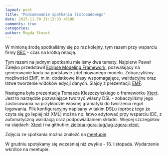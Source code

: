 ```yaml
---
layout: post
title: "Podsumowanie spotkania listopadowego"
date: 2015-11-30 21:12:33 +0100
comments: true
categories: 
author: Magda Stożek
---
```

W minioną środę spotkaliśmy się po raz kolejny, tym razem przy wsparciu firmy <a href="http://pl.rec-global.com/" target="_blank">REC</a> - czas na krótką relację.

Tym razem na jednym spotkaniu mieliśmy dwa tematy. Najpierw Paweł Żalejko przedstawił <a href="http://www.eclipse.org/modeling/emf/" target="_blank">Eclipse Modeling Framework</a>, pozwalający na generowanie kodu na podstawie zdefiniowanego modelu. Zobaczyliśmy możliwości EMF, m.in. dodatkowe klasy wspomagające, walidacyjne oraz łatwe tworzenie widoków edycji danych. Slajdy z prezentacji: <a href="/files/EMF.pdf" target="_blank">EMF</a>.

Następna była prezentacja Tomasza Kleszczyńskiego o frameworku <a href="https://eclipse.org/Xtext/" target="_blank">Xtext</a>. Jest to narzędzie pozwalające tworzyć własny DSL - zobaczyliśmy jego zastosowania na przykładzie własnej gramatyki do tworzenia reguł logowania. Plik konfiguracyjny napisany w takim DSLu (oprócz tego że czyta się go lepiej niż XML) można np. łatwo edytować przy wsparciu IDE, z automatyczną walidacją oraz podpowiadaniem składni. Więcej szczegółów na slajdach: <a href="/files/Xtext.pdf" target="_blank">Xtext</a> i na githubie: <a href="https://github.com/zielona-gora-jug/jug-zgora-xtext" target="_blank">zielona-gora-jug/jug-zgora-xtext</a>.

Zdjęcia ze spotkania można znaleźć na <a href="http://www.meetup.com/Zielona-Gora-JUG/photos/26576433/" target="_blank">meetupie</a>.

W grudniu spotykamy się wcześniej niż zwykle - 16. listopada. Wydarzenie wkrótce na meetupie.

